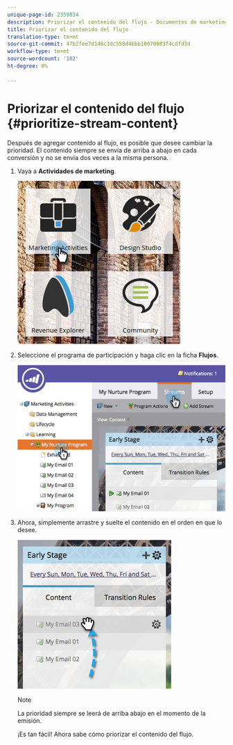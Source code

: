 ```yaml
---
unique-page-id: 2359834
description: Priorizar el contenido del flujo - Documentos de marketing - Documentación del producto
title: Priorizar el contenido del flujo
translation-type: tm+mt
source-git-commit: 47b2fee7d146c3dc558d4bbb10070683f4cdfd3d
workflow-type: tm+mt
source-wordcount: '102'
ht-degree: 0%

---
```



# Priorizar el contenido del flujo {#prioritize-stream-content}

Después de agregar contenido al flujo, es posible que desee cambiar la prioridad. El contenido siempre se envía de arriba a abajo en cada conversión y no se envía dos veces a la misma persona.

1. Vaya a **Actividades de marketing**.

   ![](assets/ma.png)

1. Seleccione el programa de participación y haga clic en la ficha **Flujos**.

   ![](assets/cloneasteam-1.jpg)

1. Ahora, simplemente arrastre y suelte el contenido en el orden en que lo desee.

   ![](assets/image2014-9-15-17-3a5-3a45.png)

   >[!NOTE]
   >
   >La prioridad siempre se leerá de arriba abajo en el momento de la emisión.

   ¡Es tan fácil! Ahora sabe cómo priorizar el contenido del flujo.

